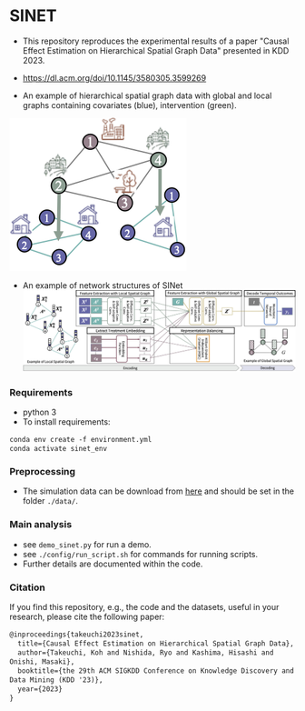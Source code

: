 # SINET
- This repository reproduces the experimental results of a paper "Causal Effect Estimation on Hierarchical Spatial Graph Data" presented in KDD 2023.
- https://dl.acm.org/doi/10.1145/3580305.3599269

- An example of hierarchical spatial graph data with global and local graphs containing covariates (blue), intervention (green).

![Hierachy](./hieracy.png "Network Structures of Spatial-Intervention Neural Network")

- An example of network structures of SINet
![SINet](./framework.png "Network Structures of Spatial-Intervention Neural Network")

### Requirements
* python 3
* To install requirements:

```setup
conda env create -f environment.yml
conda activate sinet_env
```

### Preprocessing 
* The simulation data can be download from [here](https://www.dropbox.com/s/5xvb5f3rtv3x8v4/sample.zip?dl=0) and should be set in the folder `./data/`.

### Main analysis
* see `demo_sinet.py` for run a demo.
* see `./config/run_script.sh` for commands for running scripts.
* Further details are documented within the code.

### Citation
If you find this repository, e.g., the code and the datasets, useful in your research, please cite the following paper:
```
@inproceedings{takeuchi2023sinet,
  title={Causal Effect Estimation on Hierarchical Spatial Graph Data},
  author={Takeuchi, Koh and Nishida, Ryo and Kashima, Hisashi and Onishi, Masaki},
  booktitle={the 29th ACM SIGKDD Conference on Knowledge Discovery and Data Mining (KDD '23)},
  year={2023}
}
```